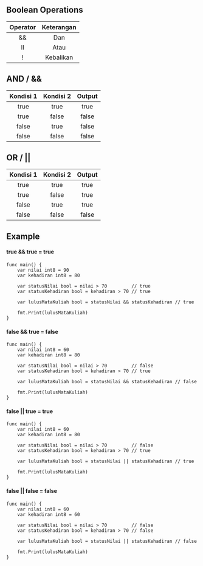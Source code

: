 ## Boolean Operations

| Operator | Keterangan |
| :---: | :---: |
| && | Dan |
| II | Atau |
| ! | Kebalikan |

## AND / &&
| Kondisi 1  | Kondisi 2  | Output  | 
| :---: | :---: | :---: |
| true | true | true |
| true | false | false |
| false | true | false |
| false | false | false |

## OR / ||
| Kondisi 1  | Kondisi 2  | Output  | 
| :---: | :---: | :---: |
| true | true | true |
| true | false | true |
| false | true | true |
| false | false | false |

## Example

#### true && true = true
```golang
func main() {
	var nilai int8 = 90
	var kehadiran int8 = 80

	var statusNilai bool = nilai > 70         // true
	var statusKehadiran bool = kehadiran > 70 // true

	var lulusMataKuliah bool = statusNilai && statusKehadiran // true

	fmt.Print(lulusMataKuliah)
}
```

#### false && true = false
```golang
func main() {
	var nilai int8 = 60
	var kehadiran int8 = 80

	var statusNilai bool = nilai > 70         // false
	var statusKehadiran bool = kehadiran > 70 // true

	var lulusMataKuliah bool = statusNilai && statusKehadiran // false

	fmt.Print(lulusMataKuliah)
}

```


#### false || true = true
``` golang
func main() {
	var nilai int8 = 60
	var kehadiran int8 = 80

	var statusNilai bool = nilai > 70         // false
	var statusKehadiran bool = kehadiran > 70 // true

	var lulusMataKuliah bool = statusNilai || statusKehadiran // true

	fmt.Print(lulusMataKuliah)
}
```

#### false || false = false
``` golang
func main() {
	var nilai int8 = 60
	var kehadiran int8 = 60

	var statusNilai bool = nilai > 70         // false
	var statusKehadiran bool = kehadiran > 70 // false

	var lulusMataKuliah bool = statusNilai || statusKehadiran // false

	fmt.Print(lulusMataKuliah)
}
```
